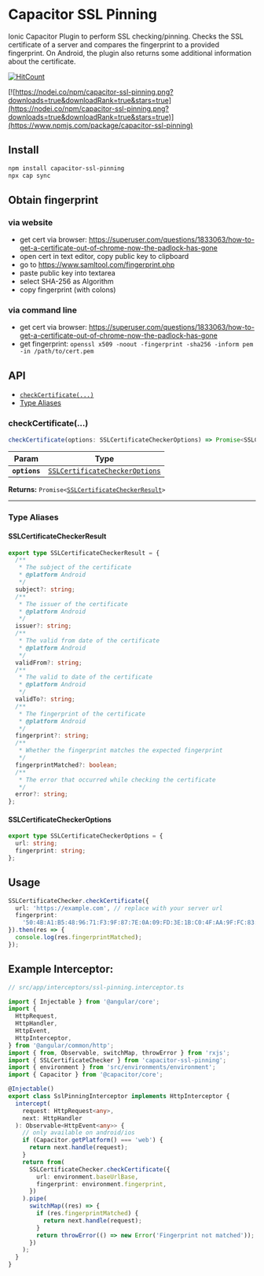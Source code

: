 # Capacitor SSL Pinning

Ionic Capacitor Plugin to perform SSL checking/pinning.
Checks the SSL certificate of a server and compares the fingerprint to a provided fingerprint.
On Android, the plugin also returns some additional information about the certificate.

[![HitCount](https://hits.dwyl.com/mchl18/capacitor-ssl-pinning.svg)](https://hits.dwyl.com/mchl18/capacitor-ssl-pinning)


[![https://nodei.co/npm/capacitor-ssl-pinning.png?downloads=true&downloadRank=true&stars=true](https://nodei.co/npm/capacitor-ssl-pinning.png?downloads=true&downloadRank=true&stars=true)](https://www.npmjs.com/package/capacitor-ssl-pinning)

## Install

```bash
npm install capacitor-ssl-pinning
npx cap sync
```

## Obtain fingerprint

### via website

- get cert via browser: https://superuser.com/questions/1833063/how-to-get-a-certificate-out-of-chrome-now-the-padlock-has-gone
- open cert in text editor, copy public key to clipboard
- go to https://www.samltool.com/fingerprint.php
- paste public key into textarea
- select SHA-256 as Algorithm
- copy fingerprint (with colons)

### via command line

- get cert via browser: https://superuser.com/questions/1833063/how-to-get-a-certificate-out-of-chrome-now-the-padlock-has-gone
- get fingerprint: `openssl x509 -noout -fingerprint -sha256 -inform pem -in /path/to/cert.pem`

## API

<docgen-index>

* [`checkCertificate(...)`](#checkcertificate)
* [Type Aliases](#type-aliases)

</docgen-index>

<docgen-api>
<!--Update the source file JSDoc comments and rerun docgen to update the docs below-->

### checkCertificate(...)

```typescript
checkCertificate(options: SSLCertificateCheckerOptions) => Promise<SSLCertificateCheckerResult>
```

| Param         | Type                                                                                  |
| ------------- | ------------------------------------------------------------------------------------- |
| **`options`** | <code><a href="#sslcertificatecheckeroptions">SSLCertificateCheckerOptions</a></code> |

**Returns:** <code>Promise&lt;<a href="#sslcertificatecheckerresult">SSLCertificateCheckerResult</a>&gt;</code>

--------------------


### Type Aliases


#### SSLCertificateCheckerResult

```typescript
export type SSLCertificateCheckerResult = {
  /**
   * The subject of the certificate
   * @platform Android
   */
  subject?: string;
  /**
   * The issuer of the certificate
   * @platform Android
   */
  issuer?: string;
  /**
   * The valid from date of the certificate
   * @platform Android
   */
  validFrom?: string;
  /**
   * The valid to date of the certificate
   * @platform Android
   */
  validTo?: string;
  /**
   * The fingerprint of the certificate
   * @platform Android
   */
  fingerprint?: string;
  /**
   * Whether the fingerprint matches the expected fingerprint
   */
  fingerprintMatched?: boolean;
  /**
   * The error that occurred while checking the certificate
   */
  error?: string;
};

```
#### SSLCertificateCheckerOptions

```typescript
export type SSLCertificateCheckerOptions = {
  url: string;
  fingerprint: string;
};
```

</docgen-api>

## Usage

```typescript
SSLCertificateChecker.checkCertificate({
  url: 'https://example.com', // replace with your server url
  fingerprint:
    '50:4B:A1:B5:48:96:71:F3:9F:87:7E:0A:09:FD:3E:1B:C0:4F:AA:9F:FC:83:3E:A9:3A:00:78:88:F8:BA:60:26', // replace with your server fingerprint
}).then(res => {
  console.log(res.fingerprintMatched);
});
```

## Example Interceptor:

```typescript
// src/app/interceptors/ssl-pinning.interceptor.ts

import { Injectable } from '@angular/core';
import {
  HttpRequest,
  HttpHandler,
  HttpEvent,
  HttpInterceptor,
} from '@angular/common/http';
import { from, Observable, switchMap, throwError } from 'rxjs';
import { SSLCertificateChecker } from 'capacitor-ssl-pinning';
import { environment } from 'src/environments/environment';
import { Capacitor } from '@capacitor/core';

@Injectable()
export class SslPinningInterceptor implements HttpInterceptor {
  intercept(
    request: HttpRequest<any>,
    next: HttpHandler
  ): Observable<HttpEvent<any>> {
    // only available on android/ios
    if (Capacitor.getPlatform() === 'web') {
      return next.handle(request);
    }
    return from(
      SSLCertificateChecker.checkCertificate({
        url: environment.baseUrlBase,
        fingerprint: environment.fingerprint,
      })
    ).pipe(
      switchMap((res) => {
        if (res.fingerprintMatched) {
          return next.handle(request);
        }
        return throwError(() => new Error('Fingerprint not matched'));
      })
    );
  }
}

```
